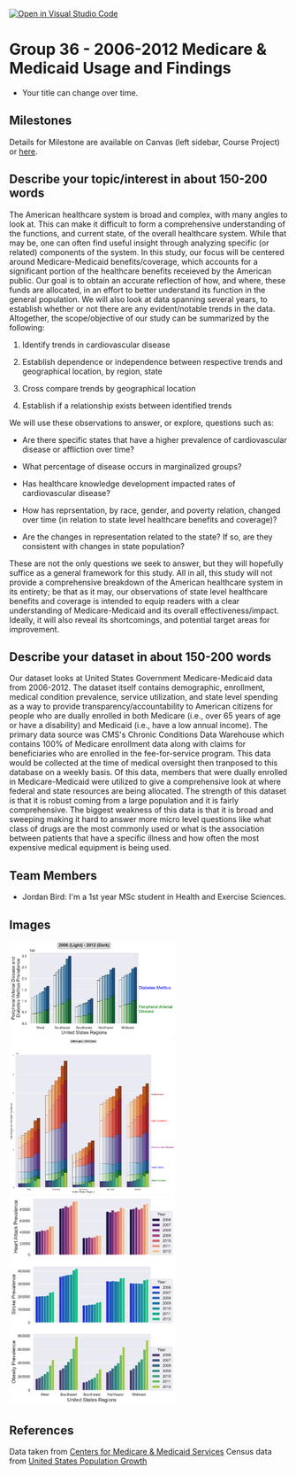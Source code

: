 [![Open in Visual Studio Code](https://classroom.github.com/assets/open-in-vscode-f059dc9a6f8d3a56e377f745f24479a46679e63a5d9fe6f495e02850cd0d8118.svg)](https://classroom.github.com/online_ide?assignment_repo_id=5860014&assignment_repo_type=AssignmentRepo)
# Group 36 - 2006-2012 Medicare & Medicaid Usage and Findings

- Your title can change over time.

## Milestones

Details for Milestone are available on Canvas (left sidebar, Course Project) or [here](https://firas.moosvi.com/courses/data301/project/milestone01.html).

## Describe your topic/interest in about 150-200 words

The American healthcare system is broad and complex, with many angles to look at. This can make it difficult to form a comprehensive understanding of the functions, and current state, of the overall healthcare system. While that may be, one can often find useful insight through analyzing specific (or related) components of the system. In this study, our focus will be centered around Medicare-Medicaid benefits/coverage, which accounts for a significant portion of the healthcare benefits receieved by the American public. Our goal is to obtain an accurate reflection of how, and where, these funds are allocated, in an effort to better understand its function in the general population. We will also look at data spanning several years, to establish whether or not there are any evident/notable trends in the data. Altogether, the scope/objective of our study can be summarized by the following:

1. Identify trends in cardiovascular disease

2. Establish dependence or independence between respective trends and geographical location, by region, state

4. Cross compare trends by geographical location 

5. Establish if a relationship exists between identified trends

We will use these observations to answer, or explore, questions such as:

- Are there specific states that have a higher prevalence of cardiovascular disease or affliction over time?

- What percentage of disease occurs in marginalized groups?

- Has healthcare knowledge development impacted rates of cardiovascular disease?

- How has reprsentation, by race, gender, and poverty relation, changed over time (in relation to state level healthcare benefits and coverage)?

- Are the changes in representation related to the state? If so, are they consistent with changes in state population?

These are not the only questions we seek to answer, but they will hopefully suffice as a general framework for this study. All in all, this study will not provide a comprehensive breakdown of the American healthcare system in its entirety; be that as it may, our observations of state level healthcare benefits and coverage is intended to equip readers with a clear understanding of Medicare-Medicaid and its overall effectiveness/impact. Ideally, it will also reveal its shortcomings, and potential target areas for improvement. 

## Describe your dataset in about 150-200 words

Our dataset looks at United States Government Medicare-Medicaid data from 2006-2012. The dataset itself contains demographic, enrollment, medical condition prevalence, service utilization, and state level spending as a way to provide transparency/accountability to American citizens for people who are dually enrolled in both Medicare (i.e., over 65 years of age or have a disability) and Medicaid (i.e., have a low annual income). The primary data source was CMS's Chronic Conditions Data Warehouse which contains 100% of Medicare enrollment data along with claims for beneficiaries who are enrolled in the fee-for-service program. This data would be collected at the time of medical oversight then tranposed to this database on a weekly basis. Of this data, members that were dually enrolled in Medicare-Medicaid were utilized to give a comprehensive look at where federal and state resources are being allocated. The strength of this dataset is that it is robust coming from a large population and it is fairly comprehensive. The biggest weakness of this data is that it is broad and sweeping making it hard to answer more micro level questions like what class of drugs are the most commonly used or what is the association between patients that have a specific illness and how often the most expensive medical equipment is being used.


## Team Members

- Jordan Bird: I'm a 1st year MSc student in Health and Exercise Sciences.

## Images
<img src ="images/DM_PAD_Trends.pdf" width="300px">

<img src ="images/Cardiovascular_Trends.pdf" width="300px">

<img src ="images/Stroke_HA_OBES_trends.pdf" width="300px">

## References

Data taken from [Centers for Medicare & Medicaid Services](https://www.cms.gov/Research-Statistics-Data-and-Systems/Downloadable-Public-Use-Files/MMLEADS)
Census data from [United States Population Growth](https://www.census.gov/popclock/data_tables.php?component=growth)